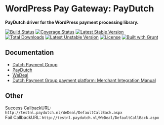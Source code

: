 # WordPress Pay Gateway: PayDutch

**PayDutch driver for the WordPress payment processing library.**

[![Build Status](https://travis-ci.org/wp-pay-gateways/paydutch.svg?branch=develop)](https://travis-ci.org/wp-pay-gateways/paydutch)
[![Coverage Status](https://coveralls.io/repos/wp-pay-gateways/paydutch/badge.png?branch=develop)](https://coveralls.io/r/wp-pay-gateways/paydutch?branch=develop)
[![Latest Stable Version](https://poser.pugx.org/wp-pay-gateways/paydutch/v/stable.svg)](https://packagist.org/packages/wp-pay-gateways/paydutch)
[![Total Downloads](https://poser.pugx.org/wp-pay-gateways/paydutch/downloads.svg)](https://packagist.org/packages/wp-pay-gateways/paydutch)
[![Latest Unstable Version](https://poser.pugx.org/wp-pay-gateways/paydutch/v/unstable.svg)](https://packagist.org/packages/wp-pay-gateways/paydutch)
[![License](https://poser.pugx.org/wp-pay-gateways/paydutch/license.svg)](https://packagist.org/packages/wp-pay-gateways/paydutch)
[![Built with Grunt](https://cdn.gruntjs.com/builtwith.png)](http://gruntjs.com/)

## Documentation

*	[Dutch Payment Group](http://www.dutchpaymentgroup.com/)
*	[PayDutch](http://www.paydutch.nl/)
*	[WeDeal](http://www.wedeal.nl/)
*	[Dutch Payment Group payment platform: Merchant Integration Manual ](http://pronamic.nl/wp-content/uploads/2013/01/DPG-Merchant-Integration-Manual-V201.pdf)

## Other

Success CallbackURL: `http://testnl.paydutch.nl/WeDeal/DefaultCallBack.aspx`  
Fail CallbackURL: `http://testnl.paydutch.nl/WeDeal/DefaultCallBack.aspx`  
